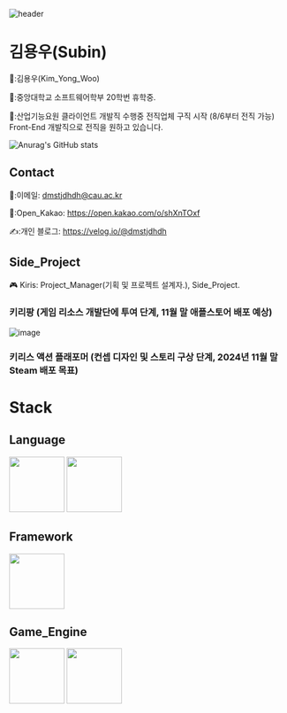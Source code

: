  ![header](https://capsule-render.vercel.app/api?type=Waving&color=auto&height=150&section=header&text=Junior%20FE_Developer&fontSize=40)
 <div align=left>

  # 김용우(Subin)

👨:김용우(Kim_Yong_Woo)
  
🏫:중앙대학교 소프트웨어학부 20학번 휴학중.

🏢:산업기능요원 클라이언트 개발직 수행중 전직업체 구직 시작 (8/6부터 전직 가능)
Front-End 개발직으로 전직을 원하고 있습니다.

![Anurag's GitHub stats](https://github-readme-stats.vercel.app/api?username=dmstjdhdh&show_icons=true&theme=radical)

## Contact

 📧:이메일: dmstjdhdh@cau.ac.kr

 📧:Open_Kakao: https://open.kakao.com/o/shXnTOxf
 
 ✍️:개인 블로그: https://velog.io/@dmstjdhdh

## Side_Project
  
🎮 Kiris: Project_Manager(기획 및 프로젝트 설계자.), Side_Project.

### 키리팡 (게임 리소스 개발단에 투여 단계, 11월 말 애플스토어 배포 예상)
![image](https://github.com/dmstjdhdh/dmstjdhdh/assets/71542970/23a0a6a3-811f-4a8a-aecc-301446d82263)
### 키리스 액션 플래포머 (컨셉 디자인 및 스토리 구상 단계, 2024년 11월 말 Steam 배포 목표)

# Stack
## Language
<img src="https://github.com/dmstjdhdh/dmstjdhdh/assets/71542970/64fa8f0f-0c18-46ce-9a85-4bf07704ca7d" width="100">
<img src="https://github.com/dmstjdhdh/dmstjdhdh/assets/71542970/d932344c-cb17-4dd4-994a-514fc521f549" width="100">

## Framework
<img src="https://github.com/dmstjdhdh/dmstjdhdh/assets/71542970/647c412f-7667-43c0-b4ff-7ba571f9275c" width="100">

## Game_Engine
<img src="https://github.com/dmstjdhdh/dmstjdhdh/assets/71542970/25d656fd-3f2d-4e98-a42c-ebaa9d172c45" width="100">
<img src="https://github.com/dmstjdhdh/dmstjdhdh/assets/71542970/2fac43e2-e342-463c-ab27-17742053cf5c" width="100">
